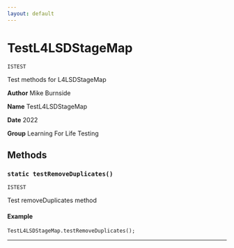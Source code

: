 ```yaml
---
layout: default
---
```


# TestL4LSDStageMap

`ISTEST`

Test methods for L4LSDStageMap

**Author** Mike Burnside

**Name** TestL4LSDStageMap

**Date** 2022

**Group** Learning For Life Testing

## Methods

### `static testRemoveDuplicates()`

`ISTEST`

Test removeDuplicates method

#### Example

```apex
TestL4LSDStageMap.testRemoveDuplicates();
```

---
